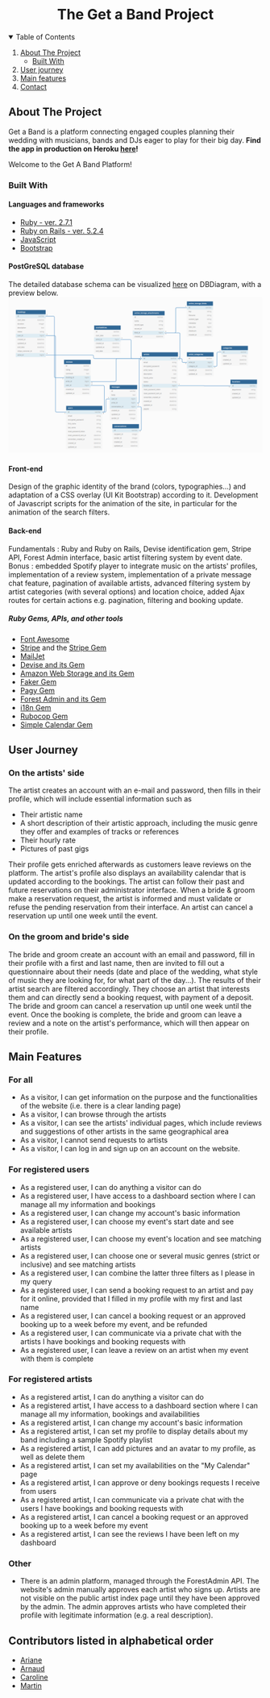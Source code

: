 <!-- PROJECT LOGO -->
<br />
<p align="center">
  <h1 align="center">The Get a Band Project</h1>
</p>


<!-- TABLE OF CONTENTS -->
<details open="open">
  <summary>Table of Contents</summary>
  <ol>
    <li>
      <a href="#about-the-project">About The Project</a>
      <ul>
        <li><a href="#built-with">Built With</a></li>
      </ul>
    </li>
    <li><a href="#user-journey">User journey</a></li>
    <li><a href="#main-features">Main features</a></li>    
    <li><a href="#contact">Contact</a></li>
  </ol>
</details>



<!-- ABOUT THE PROJECT -->
## About The Project

Get a Band is a platform connecting engaged couples planning their wedding with musicians, bands and DJs eager to play for their big day. **Find the app in production on Heroku [here](https://get-a-band.herokuapp.com/)!**

Welcome to the Get A Band Platform!

### Built With

#### Languages and frameworks
* [Ruby - ver. 2.7.1](https://ruby-doc.org/core-2.7.1/)
* [Ruby on Rails - ver. 5.2.4](https://rubyonrails.org/)
* [JavaScript](https://www.ecma-international.org/publications-and-standards/standards/ecma-262/)
* [Bootstrap](https://getbootstrap.com)

#### PostGreSQL database
The detailed database schema can be visualized [here](https://dbdiagram.io/d/605db0ddecb54e10c33d6365) on DBDiagram, with a preview below.
![Database Preview](public/get-a-band-db.png "Database preview")

#### Front-end
Design of the graphic identity of the brand (colors, typographies...) and adaptation of a CSS overlay (UI Kit Bootstrap) according to it. Development of Javascript scripts for the animation of the site, in particular for the animation of the search filters.

#### Back-end
Fundamentals : Ruby and Ruby on Rails, Devise identification gem, Stripe API, Forest Admin interface, basic artist filtering system by event date.
Bonus : embedded Spotify player to integrate music on the artists' profiles, implementation of a review system, implementation of a private message chat feature, pagination of available artists, advanced filtering system by artist categories (with several options) and location choice, added Ajax routes for certain actions e.g. pagination, filtering and booking update.
##### Ruby Gems, APIs, and other tools
* [Font Awesome](https://fontawesome.com)
* [Stripe](https://stripe.com/fr) and the [Stripe Gem](https://github.com/stripe/stripe-ruby)
* [MailJet](https://fr.mailjet.com/) 
* [Devise and its Gem](https://github.com/heartcombo/devise)
* [Amazon Web Storage and its Gem](https://github.com/aws/aws-sdk-ruby)
* [Faker Gem](https://github.com/faker-ruby/faker)
* [Pagy Gem](https://github.com/ddnexus/pagy)
* [Forest Admin and its Gem](https://www.forestadmin.com/)
* [i18n Gem](https://github.com/ruby-i18n/i18n)
* [Rubocop Gem](https://github.com/rubocop/rubocop)
* [Simple Calendar Gem](https://github.com/excid3/simple_calendar)


<!-- USER JOURNEY -->
## User Journey
### On the artists' side
The artist creates an account with an e-mail and password, then fills in their profile, which will include essential information such as
* Their artistic name
* A short description of their artistic approach, including the music genre they offer and examples of tracks or references
* Their hourly rate
* Pictures of past gigs

Their profile gets enriched afterwards as customers leave reviews on the platform. The artist's profile also displays an availability calendar that is updated according to the bookings.
The artist can follow their past and future reservations on their administrator interface. When a bride & groom make a reservation request, the artist is informed and must validate or refuse the pending reservation from their interface. An artist can cancel a reservation up until one week until the event.

### On the groom and bride's side
The bride and groom create an account with an email and password, fill in their profile with a first and last name, then are invited to fill out a questionnaire about their needs (date and place of the wedding, what style of music they are looking for, for what part of the day...). The results of their artist search are filtered accordingly. They choose an artist that interests them and can directly send a booking request, with payment of a deposit.
The bride and groom can cancel a reservation up until one week until the event.
Once the booking is complete, the bride and groom can leave a review and a note on the artist's performance, which will then appear on their profile.

<!-- MAIN FEATURES -->
## Main Features
### For all
* As a visitor, I can get information on the purpose and the functionalities of the website (i.e. there is a clear landing page)
* As a visitor, I can browse through the artists
* As a visitor, I can see the artists' individual pages, which include reviews and suggestions of other artists in the same geographical area
* As a visitor, I cannot send requests to artists
* As a visitor, I can log in and sign up on an account on the website.

### For registered users
* As a registered user, I can do anything a visitor can do
* As a registered user, I have access to a dashboard section where I can manage all my information and bookings
* As a registered user, I can change my account's basic information
* As a registered user, I can choose my event's start date and see available artists
* As a registered user, I can choose my event's location and see matching artists
* As a registered user, I can choose one or several music genres (strict or inclusive) and see matching artists
* As a registered user, I can combine the latter three filters as I please in my query
* As a registered user, I can send a booking request to an artist and pay for it online, provided that I filled in my profile with my first and last name
* As a registered user, I can cancel a booking request or an approved booking up to a week before my event, and be refunded
* As a registered user, I can communicate via a private chat with the artists I have bookings and booking requests with
* As a registered user, I can leave a review on an artist when my event with them is complete

### For registered artists
* As a registered artist, I can do anything a visitor can do
* As a registered artist, I have access to a dashboard section where I can manage all my information, bookings and availabilities
* As a registered artist, I can change my account's basic information
* As a registered artist, I can set my profile to display details about my band including a sample Spotify playlist
* As a registered artist, I can add pictures and an avatar to my profile, as well as delete them
* As a registered artist, I can set my availabilities on the "My Calendar" page
* As a registered artist, I can approve or deny bookings requests I receive from users
* As a registered artist, I can communicate via a private chat with the users I have bookings and booking requests with
* As a registered artist, I can cancel a booking request or an approved booking up to a week before my event
* As a registered artist, I can see the reviews I have been left on my dashboard

### Other
* There is an admin platform, managed through the ForestAdmin API. The website's admin manually approves each artist who signs up. Artists are not visible on the public artist index page until they have been approved by the admin. The admin approves artists who have completed their profile with legitimate information (e.g. a real description).

<!-- CONTACT -->
## Contributors listed in alphabetical order
* [Ariane](https://github.com/arejl)
* [Arnaud](https://github.com/JAG-ROSA/)
* [Caroline](https://github.com/Caro407)
* [Martin](https://github.com/Martinfzz)